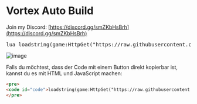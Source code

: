 # Vortex Auto Build

Join my Discord: [https://discord.gg/smZKbHsBrh](https://discord.gg/smZKbHsBrh)

<pre>lua loadstring(game:HttpGet("https://raw.githubusercontent.com/infyiff/backup/main/dex.lua"))()</pre>
![image](https://github.com/user-attachments/assets/9af0703c-8c3f-4dc4-9ca6-6b3f5ee9bd8c)



Falls du möchtest, dass der Code mit einem Button direkt kopierbar ist, kannst du es mit HTML und JavaScript machen:

```md
<pre>
<code id="code">loadstring(game:HttpGet("https://raw.githubusercontent.com/infyiff/backup/main/dex.lua"))()</code>
</pre>

